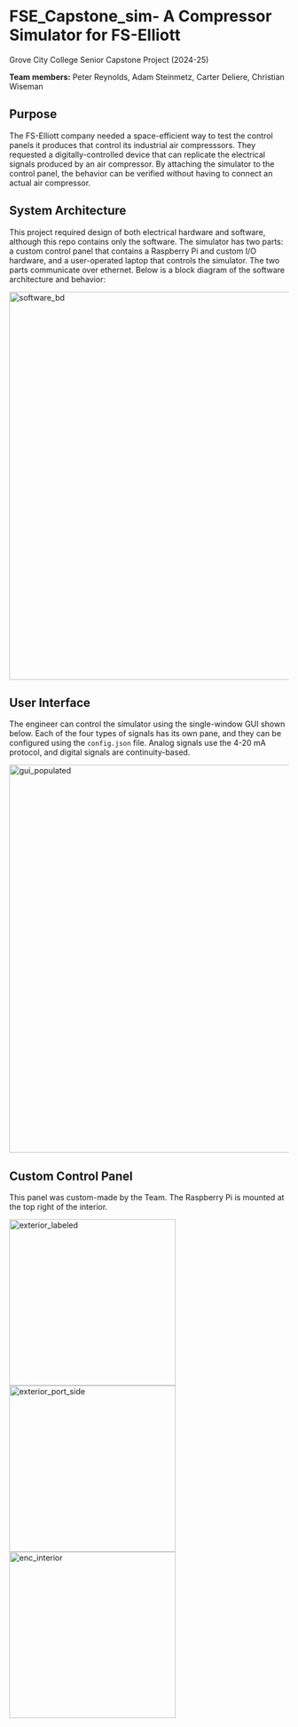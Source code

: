 # FSE_Capstone_sim- A Compressor Simulator for FS-Elliott
 Grove City College Senior Capstone Project (2024-25)
 
 **Team members:** Peter Reynolds, Adam Steinmetz, Carter Deliere, Christian Wiseman
 ## Purpose
The FS-Elliott company needed a space-efficient way to test the control panels it produces that control its industrial air compresssors.  They requested a digitally-controlled device that can replicate the electrical signals produced by an air compressor. By attaching the simulator to the control panel, the behavior can be verified without having to connect an actual air compressor.

 ## System Architecture
This project required design of both electrical hardware and software, although this repo contains only the software.  The simulator has two parts: a custom control panel that contains a Raspberry Pi and custom I/O hardware, and a user-operated laptop that controls the simulator.  The two parts communicate over ethernet. Below is a block diagram of the software architecture and behavior:

<img width="700" alt="software_bd" src="https://github.com/user-attachments/assets/401a20b0-1fc5-4ab6-8af1-0207bbacbd21"/>

## User Interface
The engineer can control the simulator using the single-window GUI shown below.  Each of the four types of signals has its own pane, and they can be configured using the `config.json` file.  Analog signals use the 4-20 mA protocol, and digital signals are continuity-based.

<img width="700" alt="gui_populated" src="https://github.com/user-attachments/assets/65e393cf-b7c7-4ce0-bddb-ae959b1b1d96" />

## Custom Control Panel
This panel was custom-made by the Team. The Raspberry Pi is mounted at the top right of the interior.

<img width="300" alt="exterior_labeled" src="https://github.com/user-attachments/assets/753baa34-efbc-4a4e-b453-554c439267a0"/>
<img width="300" alt="exterior_port_side" src="https://github.com/user-attachments/assets/796b5c59-a38a-4a52-b595-a717e1dafdbb"/>
<img width="300" alt="enc_interior" src="https://github.com/user-attachments/assets/7fa434b6-7390-4a43-9a65-47343bfcabef"/>

